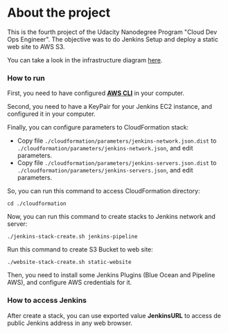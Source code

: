 # About the project

This is the fourth project of the Udacity Nanodegree Program "Cloud Dev Ops Engineer".
The objective was to do Jenkins Setup and deploy a static web site to AWS S3.

You can take a look in the infrastructure diagram [here](https://raw.githubusercontent.com/davidasrocha/aws-jenkins-pipeline/master/cloud-infrastructure-diagrams/aws-jenkins-pipeline.jpeg).

### How to run

First, you need to have configured **[AWS CLI](https://aws.amazon.com/cli/)** in your computer.

Second, you need to have a KeyPair for your Jenkins EC2 instance, and configured it in your computer.

Finally, you can configure parameters to CloudFormation stack:

* Copy file `./cloudformation/parameters/jenkins-network.json.dist` to `./cloudformation/parameters/jenkins-network.json`, and edit parameters.
* Copy file `./cloudformation/parameters/jenkins-servers.json.dist` to `./cloudformation/parameters/jenkins-servers.json`, and edit parameters.

So, you can run this command to access CloudFormation directory:

```
cd ./cloudformation
```

Now, you can run this command to create stacks to Jenkins network and server:

```
./jenkins-stack-create.sh jenkins-pipeline
```

Run this command to create S3 Bucket to web site:

```
./website-stack-create.sh static-website
```

Then, you need to install some Jenkins Plugins (Blue Ocean and Pipeline AWS), and configure AWS credentials for it.

### How to access Jenkins

After create a stack, you can use exported value **JenkinsURL** to access de public Jenkins address in any web browser.

